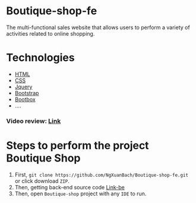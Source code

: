 # Boutique-shop-fe
The multi-functional sales website that allows users to perform a variety of activities related to online shopping.
# Technologies
* [HTML](https://www.tutorialspoint.com/html/index.htm)
* [CSS](https://www.tutorialspoint.com/css/index.htm)
* [Jquery](https://www.tutorialspoint.com/jquery/index.htm)
* [Bootstrap](https://getbootstrap.com/docs/5.0/getting-started/introduction/)
* [Bootbox](https://bootboxjs.com/examples.html)
* ....
### Video review: [Link](https://www.youtube.com/watch?v=TY4BTjLH-0w&ab_channel=HoneyCode)
# Steps to perform the project Boutique Shop
1. First, ```git clone https://github.com/NgXuanBach/Boutique-shop-fe.git``` or click download ```ZIP```.
2. Then, getting back-end source code [Link-be](https://github.com/NgXuanBach/Boutique-shop)
3. Then, open `Boutique-shop` project with any `IDE` to run.
